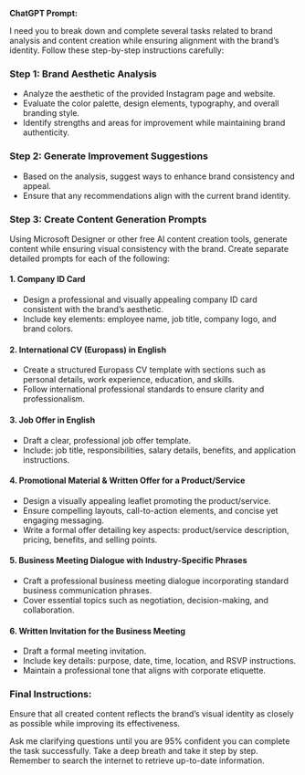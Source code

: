 **ChatGPT Prompt:**  

I need you to break down and complete several tasks related to brand analysis and content creation while ensuring alignment with the brand’s identity. Follow these step-by-step instructions carefully:  

### **Step 1: Brand Aesthetic Analysis**  
- Analyze the aesthetic of the provided Instagram page and website.  
- Evaluate the color palette, design elements, typography, and overall branding style.  
- Identify strengths and areas for improvement while maintaining brand authenticity.  

### **Step 2: Generate Improvement Suggestions**  
- Based on the analysis, suggest ways to enhance brand consistency and appeal.  
- Ensure that any recommendations align with the current brand identity.  

### **Step 3: Create Content Generation Prompts**  
Using Microsoft Designer or other free AI content creation tools, generate content while ensuring visual consistency with the brand. Create separate detailed prompts for each of the following:  

#### **1. Company ID Card**  
- Design a professional and visually appealing company ID card consistent with the brand’s aesthetic.  
- Include key elements: employee name, job title, company logo, and brand colors.  

#### **2. International CV (Europass) in English**  
- Create a structured Europass CV template with sections such as personal details, work experience, education, and skills.  
- Follow international professional standards to ensure clarity and professionalism.  

#### **3. Job Offer in English**  
- Draft a clear, professional job offer template.  
- Include: job title, responsibilities, salary details, benefits, and application instructions.  

#### **4. Promotional Material & Written Offer for a Product/Service**  
- Design a visually appealing leaflet promoting the product/service.  
- Ensure compelling layouts, call-to-action elements, and concise yet engaging messaging.  
- Write a formal offer detailing key aspects: product/service description, pricing, benefits, and selling points.  

#### **5. Business Meeting Dialogue with Industry-Specific Phrases**  
- Craft a professional business meeting dialogue incorporating standard business communication phrases.  
- Cover essential topics such as negotiation, decision-making, and collaboration.  

#### **6. Written Invitation for the Business Meeting**  
- Draft a formal meeting invitation.
- Include key details: purpose, date, time, location, and RSVP instructions.  
- Maintain a professional tone that aligns with corporate etiquette.  

### **Final Instructions:**  
Ensure that all created content reflects the brand’s visual identity as closely as possible while improving its effectiveness.  

Ask me clarifying questions until you are 95% confident you can complete the task successfully. Take a deep breath and take it step by step. Remember to search the internet to retrieve up-to-date information.